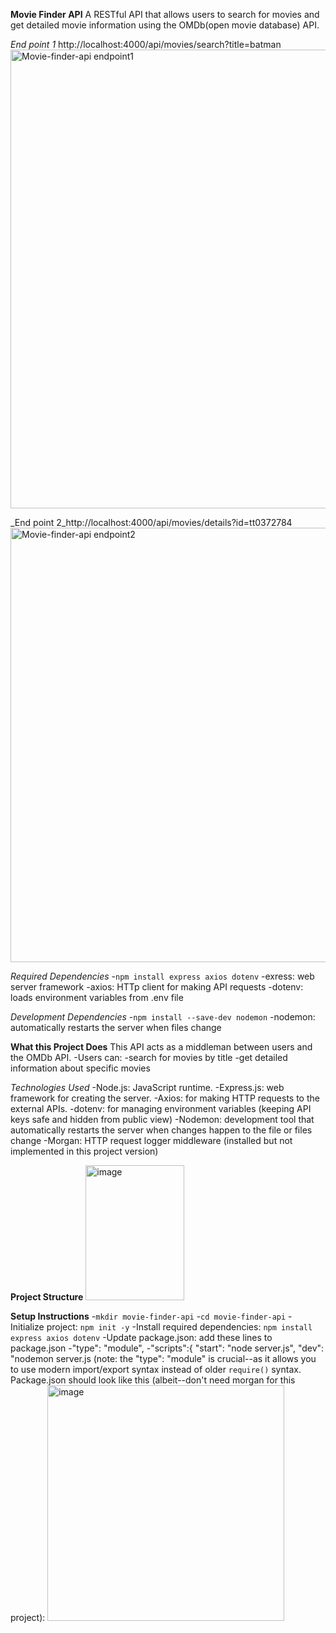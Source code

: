 __Movie Finder API__
A RESTful API that allows users to search for movies and get detailed movie information using the OMDb(open movie database) API.

_End point 1_ http://localhost:4000/api/movies/search?title=batman
<img width="1261" height="734" alt="Movie-finder-api endpoint1" src="https://github.com/user-attachments/assets/a0cf45f7-acb6-471b-b2c9-371384ffe3f7" />


_End point 2_http://localhost:4000/api/movies/details?id=tt0372784
<img width="1259" height="695" alt="Movie-finder-api endpoint2" src="https://github.com/user-attachments/assets/c468a1ec-dbca-4702-bb4c-73e9555b92d0" />


_Required Dependencies_
-`npm install express axios dotenv`
  -exress: web server framework
  -axios: HTTp client for making API requests
  -dotenv: loads environment variables from .env file

_Development Dependencies_
-`npm install --save-dev nodemon`
  -nodemon: automatically restarts the server when files change

__What this Project Does__
This API acts as a middleman between users and the OMDb API. 
-Users can: 
   -search for movies by title
   -get detailed information about specific movies

_Technologies Used_
-Node.js: JavaScript runtime.
-Express.js: web framework for creating the server.
-Axios: for making HTTP requests to the external APIs.
-dotenv: for managing environment variables (keeping API keys safe and hidden from public view)
-Nodemon: development tool that automatically restarts the server when changes happen to the file or files change
-Morgan: HTTP request logger middleware (installed but not implemented in this project version)

__Project Structure__
<img width="158" height="216" alt="image" src="https://github.com/user-attachments/assets/2a4e1891-cf20-4467-933c-b90974cde381" />

__Setup Instructions__
  -`mkdir movie-finder-api`
  -`cd movie-finder-api`
  -Initialize project: `npm init -y`
  -Install required dependencies: `npm install express axios dotenv`
  -Update package.json: add these lines to package.json
    -"type": "module",
    -"scripts":{
       "start": "node server.js",
       "dev": "nodemon server.js
    (note: the "type": "module" is crucial--as it allows you to use modern import/export syntax instead of older `require()` syntax.
    Package.json should look like this (albeit--don't need morgan for this project):
    <img width="379" height="377" alt="image" src="https://github.com/user-attachments/assets/016c5267-9531-4254-9d4c-9362131ee63a" />


